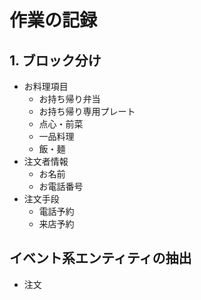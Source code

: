 # 作業の記録

## 1. ブロック分け

- お料理項目
  - お持ち帰り弁当
  - お持ち帰り専用プレート
  - 点心・前菜
  - 一品料理
  - 飯・麺
- 注文者情報
  - お名前
  - お電話番号
- 注文手段
  - 電話予約
  - 来店予約

## イベント系エンティティの抽出
- 注文
